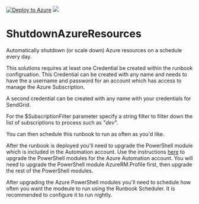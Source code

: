 [![Deploy to Azure](http://azuredeploy.net/deploybutton.png)](https://portal.azure.com/#create/Microsoft.Template/uri/https%3A%2F%2Fraw.githubusercontent.com%2FDC-AC%2FShutdownAzureResources%2Fmaster%2Fazuredeploy.json) 
<a href="http://armviz.io/#/?load=https%3A%2F%2Fraw.githubusercontent.com%2FDC-AC%2FShutdownAzureResources%2Fmaster%2Fazuredeploy.json" target="_blank">
    <img src="http://armviz.io/visualizebutton.png"/>
</a>

# ShutdownAzureResources
Automatically shutdown (or scale down) Azure resources on a schedule every day.

This solutions requires at least one Credential be created within the runbook configruation.   This Credential can be created with any name and needs to have the a username and password for an account which has access to manage the Azure Subscription.

A second credential can be created with any name with your credentials for SendGrid.

For the $SubscriptionFilter parameter specify a string filter to filter down the list of subscriptions to process such as "*dev*".

You can then schedule this runbook to run as often as you'd like.

After the runbook is deployed you'll need to upgrade the PowerShell module which is included in the Automation account.  Use the instructions <a href="http://blog.coretech.dk/jgs/azure-automation-script-for-downloading-and-preparing-azurerm-modules-for-azure-automation/">here</a> to upgrade the PowerShell modules for the Azure Automation account.  You will need to upgrade the PowerShell module AzureRM.Profile first, then upgrade the rest of the PowerShell modules.

After upgrading the Azure PowerShell modules you'll need to schedule how often you want the modeule to run using the Runbook Scheduler.  It is recommended to configure it to run nightly.
